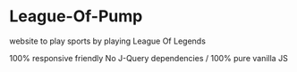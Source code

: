 # League-Of-Pump

website to play sports by playing League Of Legends

100% responsive friendly
No J-Query dependencies / 100% pure vanilla JS
